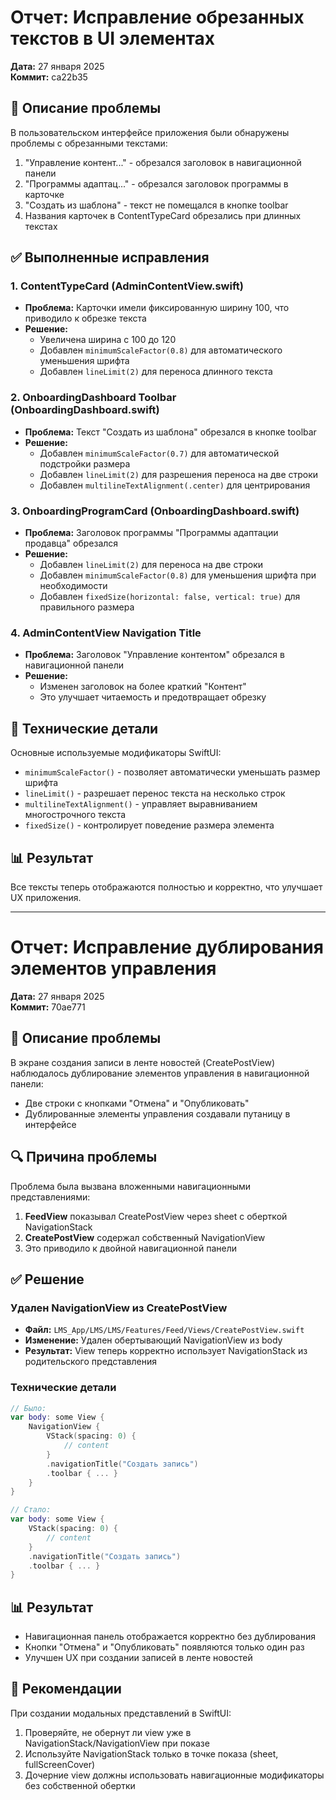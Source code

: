 # Отчет: Исправление обрезанных текстов в UI элементах

**Дата:** 27 января 2025  
**Коммит:** ca22b35  

## 🎯 Описание проблемы

В пользовательском интерфейсе приложения были обнаружены проблемы с обрезанными текстами:
1. "Управление контент..." - обрезался заголовок в навигационной панели
2. "Программы адаптац..." - обрезался заголовок программы в карточке
3. "Создать из шаблона" - текст не помещался в кнопке toolbar
4. Названия карточек в ContentTypeCard обрезались при длинных текстах

## ✅ Выполненные исправления

### 1. ContentTypeCard (AdminContentView.swift)
- **Проблема:** Карточки имели фиксированную ширину 100, что приводило к обрезке текста
- **Решение:** 
  - Увеличена ширина с 100 до 120
  - Добавлен `minimumScaleFactor(0.8)` для автоматического уменьшения шрифта
  - Добавлен `lineLimit(2)` для переноса длинного текста

### 2. OnboardingDashboard Toolbar (OnboardingDashboard.swift)
- **Проблема:** Текст "Создать из шаблона" обрезался в кнопке toolbar
- **Решение:**
  - Добавлен `minimumScaleFactor(0.7)` для автоматической подстройки размера
  - Добавлен `lineLimit(2)` для разрешения переноса на две строки
  - Добавлен `multilineTextAlignment(.center)` для центрирования

### 3. OnboardingProgramCard (OnboardingDashboard.swift)
- **Проблема:** Заголовок программы "Программы адаптации продавца" обрезался
- **Решение:**
  - Добавлен `lineLimit(2)` для переноса на две строки
  - Добавлен `minimumScaleFactor(0.8)` для уменьшения шрифта при необходимости
  - Добавлен `fixedSize(horizontal: false, vertical: true)` для правильного размера

### 4. AdminContentView Navigation Title
- **Проблема:** Заголовок "Управление контентом" обрезался в навигационной панели
- **Решение:**
  - Изменен заголовок на более краткий "Контент"
  - Это улучшает читаемость и предотвращает обрезку

## 🔧 Технические детали

Основные используемые модификаторы SwiftUI:
- `minimumScaleFactor()` - позволяет автоматически уменьшать размер шрифта
- `lineLimit()` - разрешает перенос текста на несколько строк
- `multilineTextAlignment()` - управляет выравниванием многострочного текста
- `fixedSize()` - контролирует поведение размера элемента

## 📊 Результат

Все тексты теперь отображаются полностью и корректно, что улучшает UX приложения.

---

# Отчет: Исправление дублирования элементов управления

**Дата:** 27 января 2025  
**Коммит:** 70ae771  

## 🎯 Описание проблемы

В экране создания записи в ленте новостей (CreatePostView) наблюдалось дублирование элементов управления в навигационной панели:
- Две строки с кнопками "Отмена" и "Опубликовать"
- Дублированные элементы управления создавали путаницу в интерфейсе

## 🔍 Причина проблемы

Проблема была вызвана вложенными навигационными представлениями:
1. **FeedView** показывал CreatePostView через sheet с оберткой NavigationStack
2. **CreatePostView** содержал собственный NavigationView
3. Это приводило к двойной навигационной панели

## ✅ Решение

### Удален NavigationView из CreatePostView
- **Файл:** `LMS_App/LMS/LMS/Features/Feed/Views/CreatePostView.swift`
- **Изменение:** Удален обертывающий NavigationView из body
- **Результат:** View теперь корректно использует NavigationStack из родительского представления

### Технические детали
```swift
// Было:
var body: some View {
    NavigationView {
        VStack(spacing: 0) {
            // content
        }
        .navigationTitle("Создать запись")
        .toolbar { ... }
    }
}

// Стало:
var body: some View {
    VStack(spacing: 0) {
        // content
    }
    .navigationTitle("Создать запись")
    .toolbar { ... }
}
```

## 📊 Результат

- Навигационная панель отображается корректно без дублирования
- Кнопки "Отмена" и "Опубликовать" появляются только один раз
- Улучшен UX при создании записей в ленте новостей

## 🚀 Рекомендации

При создании модальных представлений в SwiftUI:
1. Проверяйте, не обернут ли view уже в NavigationStack/NavigationView при показе
2. Используйте NavigationStack только в точке показа (sheet, fullScreenCover)
3. Дочерние view должны использовать навигационные модификаторы без собственной обертки 